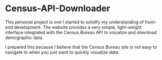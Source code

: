 # Census-API-Downloader
This personal project is one I started to solidify my understanding of front-end development. The website provides a very simple, light-weight interface integrated with the Census Bureau API to visualize and download demographic data. 

I prepared this because I believe that the Census Bureau site is not easy to navigate to when you just want to quickly visualize data.
